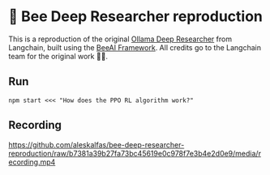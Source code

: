 # 🐝 Bee Deep Researcher reproduction

This is a reproduction of the original [Ollama Deep Researcher](https://github.com/langchain-ai/ollama-deep-researcher/blob/main/README.md) from Langchain, built using the [BeeAI Framework](https://i-am-bee.github.io/bee-agent-framework#/). All credits go to the Langchain team for the original work 🙏👏.

## Run

`npm start <<< "How does the PPO RL algorithm work?"`

## Recording

https://github.com/aleskalfas/bee-deep-researcher-reproduction/raw/b7381a39b27fa73bc45619e0c978f7e3b4e2d0e9/media/recording.mp4
